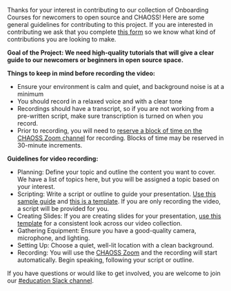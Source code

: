 Thanks for your interest in contributing to our collection of Onboarding Courses for newcomers to open source and CHAOSS! 
Here are some general guidelines for contributing to this project. If you are interested in contributing we ask that you complete [this form](https://docs.google.com/forms/d/e/1FAIpQLScm7C8dkYbo7to1Ex3_V0H9UG4SwY3eBICo5oJ7pjw3ug8_OQ/viewform) so we know what kind of contributions you are looking to make. 

**Goal of the Project: We need high-quality tutorials that will give a clear guide to our newcomers or beginners in open source space.**

**Things to keep in mind before recording the video:**
 - Ensure your environment is calm and quiet, and background noise is at a minimum
 - You should record in a relaxed voice and with a clear tone
 - Recordings should have a transcript, so if you are not working from a pre-written script, make sure transcription is turned on when you record.
 - Prior to recording, you will need to [reserve a block of time on the CHAOSS Zoom channel](https://calendar.google.com/calendar/u/0/appointments/schedules/AcZssZ0cfidJRNCmYcfleLaIHPdeM4udps9EaTjhK02QKOGP8sLxRGo1XTxmr6l2C3ubItiI_U7Zlo-4) for recording. Blocks of time may be reserved in 30-minute increments. 
   
**Guidelines for video recording:**

- Planning: Define your topic and outline the content you want to cover. We have a list of topics here, but you will be assigned a topic based on your interest.
- Scripting: Write a script or outline to guide your presentation. [Use this sample guide](https://docs.google.com/document/d/1xl5Mi0YKTF-hr44Wf7TK3Zv5bKARw_eY6PERx2YVr0M/edit) and [this is a template](https://docs.google.com/document/d/1jIee4PRQsjF4_nDBxNOcbAxeQ1WA0w5HKOlRc3wdR34/edit). If you are only recording the video, a script will be provided for you.
- Creating Slides: If you are creating slides for your presentation, [use this template](https://docs.google.com/presentation/d/1eJDeGemnN39kZuALHHPIKUfEE8Kvnx6yhTestbfXo4c/edit) for a consistent look across our video collection.
- Gathering Equipment: Ensure you have a good-quality camera, microphone, and lighting.
- Setting Up: Choose a quiet, well-lit location with a clean background.
- Recording: You will use the [CHAOSS Zoom](https://zoom.us/my/chaoss) and the recording will start automatically. Begin speaking, following your script or outline.

If you have questions or would like to get involved, you are welcome to join our [#education Slack channel](https://chaoss-workspace.slack.com/archives/C05J8JVLMAB). 
